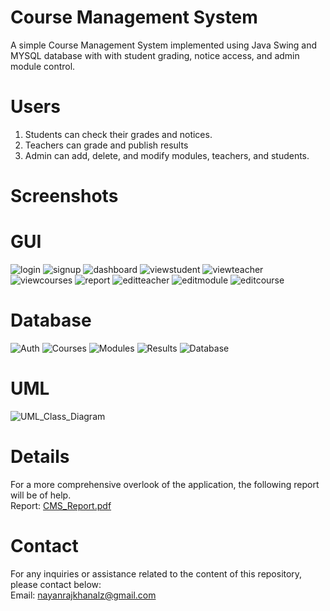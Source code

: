# Course Management System
A simple Course Management System implemented using Java Swing and MYSQL database with with student grading, notice access, and admin module control. 

# Users
1. Students can check their grades and notices.
2. Teachers can grade and publish results
3. Admin can add, delete, and modify modules, teachers, and students.

# Screenshots
<h1>GUI</h1>

![login](https://github.com/notnayan/Course-Management-System--Java-Swing-MySQL/assets/107233329/893aad58-004f-4bdb-bb70-26538ad2eb62)
![signup](https://github.com/notnayan/Course-Management-System--Java-Swing-MySQL/assets/107233329/6fdebecb-0ab2-4bf9-9aca-786963a78134)
![dashboard](https://github.com/notnayan/Course-Management-System--Java-Swing-MySQL/assets/107233329/d193defb-401e-4eba-abc5-eb9727b064de)
![viewstudent](https://github.com/notnayan/Course-Management-System--Java-Swing-MySQL/assets/107233329/0a17181a-a79a-4062-9477-3a36a67d32b3)
![viewteacher](https://github.com/notnayan/Course-Management-System--Java-Swing-MySQL/assets/107233329/3fe53762-19fa-4847-8f9c-0d2d17b63751)
![viewcourses](https://github.com/notnayan/Course-Management-System--Java-Swing-MySQL/assets/107233329/414db9bb-d3a2-459d-bab5-f970ff2df28f)
![report](https://github.com/notnayan/Course-Management-System--Java-Swing-MySQL/assets/107233329/937ed3c2-3c12-406f-88e6-50b6bb8e9fbb)
![editteacher](https://github.com/notnayan/Course-Management-System--Java-Swing-MySQL/assets/107233329/e2015041-0af9-4688-bc17-cc29c9a095b4)
![editmodule](https://github.com/notnayan/Course-Management-System--Java-Swing-MySQL/assets/107233329/5f14d412-6302-41a0-8c68-5cffa2cecad8)
![editcourse](https://github.com/notnayan/Course-Management-System--Java-Swing-MySQL/assets/107233329/819c6799-91cf-4289-87be-de390359ac76)

<h1>Database</h1>

![Auth](https://github.com/notnayan/Course-Management-System--Java-Swing-MySQL/assets/107233329/84d67f33-d426-4897-b3e2-205dce0fb24b)
![Courses](https://github.com/notnayan/Course-Management-System--Java-Swing-MySQL/assets/107233329/82f9291a-c229-4505-ac79-1423a57d5035)
![Modules](https://github.com/notnayan/Course-Management-System--Java-Swing-MySQL/assets/107233329/d7f65966-5a32-4ca7-8df4-e636786492ff)
![Results](https://github.com/notnayan/Course-Management-System--Java-Swing-MySQL/assets/107233329/facda22f-93c8-4b26-8fea-b0f43a069e72)
![Database](https://github.com/notnayan/Course-Management-System--Java-Swing-MySQL/assets/107233329/4b7d92f0-c12c-4ffc-bc21-721873c19922)

<h1>UML</h1>

![UML_Class_Diagram](https://github.com/notnayan/Course-Management-System--Java-Swing-MySQL/assets/107233329/24e08422-d175-4f27-8315-aed33cbb3c88)

# Details
For a more comprehensive overlook of the application, the following report will be of help.<br>
Report: [CMS_Report.pdf](https://github.com/notnayan/Course-Management-System--Java-Swing-MySQL/files/12534618/CMS_Report.pdf)

# Contact
For any inquiries or assistance related to the content of this repository, please contact below:<br>
Email: nayanrajkhanalz@gmail.com
